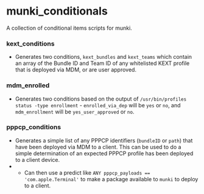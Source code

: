 # munki_conditionals
A collection of conditional items scripts for munki.

### kext_conditions
- Generates two conditions, `kext_bundles` and `kext_teams` which contain an array of the Bundle ID and Team ID of any whitelisted KEXT profile that is deployed via MDM, or are user approved.

### mdm_enrolled
- Generates two conditions based on the output of `/usr/bin/profiles status -type enrollment` - `enrolled_via_dep` will be `yes` or `no`, and `mdm_enrollment` will be `yes_user_approved` or `no`.

### pppcp_conditions
- Generates a simple list of any PPPCP identifiers (`bundleID` or `path`) that have been deployed via MDM to a client. This can be used to do a simple determination of an expected PPPCP profile has been deployed to a client device.
- - Can then use a predict like `ANY pppcp_payloads == 'com.apple.Terminal'` to make a package available to `munki` to deploy to a client.
